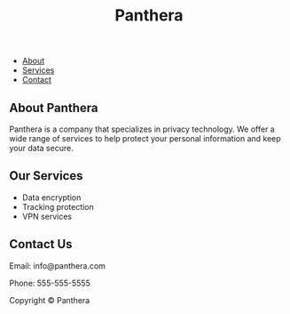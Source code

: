 <!DOCTYPE html>
<html>
  <head>
    <meta charset="UTF-8">
    <meta name="viewport" content="width=device-width, initial-scale=1.0">
  </head>
  <body>
    <header>
      <h1>Panthera</h1>
    </header>
    <nav>
      <ul>
        <li><a href="#about">About</a></li>
        <li><a href="#services">Services</a></li>
        <li><a href="#contact">Contact</a></li>
      </ul>
    </nav>
    <main>
      <section id="about">
        <h2>About Panthera</h2>
        <p>Panthera is a company that specializes in privacy technology. We offer a wide range of services to help protect your personal information and keep your data secure.</p>
      </section>
      <section id="services">
        <h2>Our Services</h2>
        <ul>
          <li>Data encryption</li>
          <li>Tracking protection</li>
          <li>VPN services</li>
        </ul>
      </section>
      <section id="contact">
        <h2>Contact Us</h2>
        <p>Email: info@panthera.com</p>
        <p>Phone: 555-555-5555</p>
      </section>
    </main>
    <footer>
      <p>Copyright © Panthera</p>
    </footer>
  </body>
</html>
